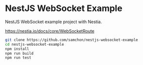 # NestJS WebSocket Example
NestJS WebSocket example project with Nestia.

https://nestia.io/docs/core/WebSocketRoute

```bash
git clone https://github.com/samchon/nestjs-websocket-example
cd nestjs-websocket-example
npm install
npm run build
npm run test
```